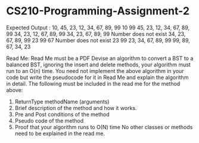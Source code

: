 # CS210-Programming-Assignment-2

Expected Output :
10, 45, 23, 12, 34, 67, 89, 99
10
99
45, 23, 12, 34, 67, 89, 99
34, 23, 12, 67, 89, 99
34, 23, 67, 89, 99
Number does not exist
34, 23, 67, 89, 99
23
99
67
Number does not exist
23
99
23, 34, 67, 89, 99
99, 89, 67, 34, 23

Read Me:
Read Me must be a PDF
Devise an algorithm to convert a BST to a balanced BST, ignoring the insert and delete
methods, your algorithm must run to an O(n) time.
You need not implement the above algorithm in your code but write the pseudocode for it in
Read Me and explain the algorithm in detail.
The following must be included in the read me for the method above:
1. ReturnType methodName (arguments)
2. Brief description of the method and how it works.
3. Pre and Post conditions of the method
4. Pseudo code of the method
5. Proof that your algorithm runs to O(N) time
   No other classes or methods need to be explained in the read me.
